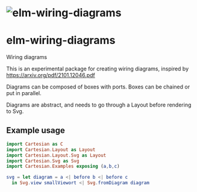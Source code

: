 # ![elm-wiring-diagrams](https://github.com/jcberentsen/assets/png/logo-600.png)

# elm-wiring-diagrams

Wiring diagrams

This is an experimental package for creating wiring diagrams, inspired by <https://arxiv.org/pdf/2101.12046.pdf>

Diagrams can be composed of boxes with ports.
Boxes can be chained or put in parallel.

Diagrams are abstract, and needs to go through a Layout before rendering to Svg.

## Example usage

```elm
import Cartesian as C
import Cartesian.Layout as Layout
import Cartesian.Layout.Svg as Layout
import Cartesian.Svg as Svg
import Cartesian.Examples exposing (a,b,c)

svg = let diagram = a <| before b <| before c
  in Svg.view smallViewort <| Svg.fromDiagram diagram
```
